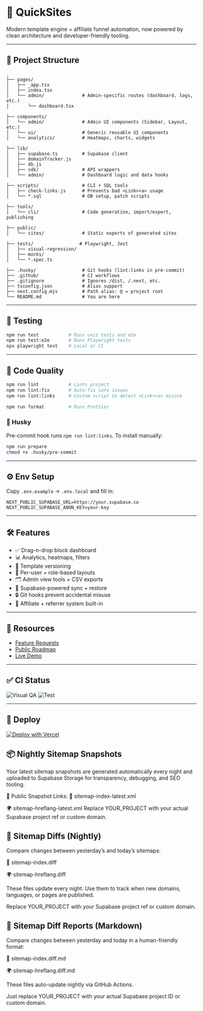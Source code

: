 # 🧠 QuickSites

Modern template engine + affiliate funnel automation, now powered by clean architecture and developer-friendly tooling.

---

## 📁 Project Structure  

```
.
├── pages/
│   ├── _app.tsx
│   ├── index.tsx
│   └── admin/              # Admin-specific routes (dashboard, logs, etc.)
│       └── dashboard.tsx

├── components/
│   └── admin/              # Admin UI components (Sidebar, Layout, etc.)
│   └── ui/                 # Generic reusable UI components
│   └── analytics/          # Heatmaps, charts, widgets

├── lib/
│   ├── supabase.ts         # Supabase client
│   ├── domainTracker.js
│   ├── db.js
│   ├── sdk/                # API wrappers
│   └── admin/              # Dashboard logic and data hooks

├── scripts/                # CLI + SQL tools
│   ├── check-links.js      # Prevents bad <Link><a> usage
│   └── *.sql               # DB setup, patch scripts

├── tools/
│   └── cli/                # Code generation, import/export, publishing

├── public/
│   └── sites/              # Static exports of generated sites

├── tests/                 # Playwright, Jest
│   ├── visual-regression/
│   ├── mocks/
│   └── *.spec.ts

├── .husky/                 # Git hooks (lint:links in pre-commit)
├── .github/                # CI workflows
├── .gitignore              # Ignores /dist, /.next, etc.
├── tsconfig.json           # Alias support
├── next.config.mjs         # Path alias: @ = project root
└── README.md               # You are here
```

---

## 🧪 Testing

```bash
npm run test           # Runs unit tests and e2e
npm run test:e2e       # Runs Playwright tests
npx playwright test    # Local or CI
```

---

## 🧼 Code Quality

```bash
npm run lint           # Lints project
npm run lint:fix       # Auto-fix safe issues
npm run lint:links     # Custom script to detect <Link><a> misuse

npm run format         # Runs Prettier
```

### 🧱 Husky

Pre-commit hook runs `npm run lint:links`. To install manually:

```bash
npm run prepare
chmod +x .husky/pre-commit
```

---

## ⚙️ Env Setup

Copy `.env.example` → `.env.local` and fill in:

```env
NEXT_PUBLIC_SUPABASE_URL=https://your.supabase.co
NEXT_PUBLIC_SUPABASE_ANON_KEY=your-key
```

---

## 🛠 Features

- ✅ Drag-n-drop block dashboard
- 📊 Analytics, heatmaps, filters
- 🧩 Template versioning
- 🧠 Per-user + role-based layouts
- 🗂 Admin view tools + CSV exports
- 🔁 Supabase-powered sync + restore
- 🔒 Git hooks prevent accidental misuse
- 🌱 Affiliate + referrer system built-in

---

## 🔗 Resources

- [Feature Requests](https://github.com/Silver-Lamp/quicksites-core/discussions/categories/feature-requests)
- [Public Roadmap](https://github.com/Silver-Lamp/quicksites-core/projects)
- [Live Demo](https://quicksites.ai/demo)

---

## ✅ CI Status

![Visual QA](https://github.com/Silver-Lamp/quicksites-core/actions/workflows/visual.yml/badge.svg)
![Test](https://github.com/Silver-Lamp/quicksites-core/actions/workflows/test.yml/badge.svg)

---

## 🚀 Deploy

[![Deploy with Vercel](https://vercel.com/button)](https://vercel.com/import/project?template=https://github.com/Silver-Lamp/quicksites-core)

## 📦 Nightly Sitemap Snapshots

Your latest sitemap snapshots are generated automatically every night and uploaded to Supabase Storage for transparency, debugging, and SEO tooling.

🧭 Public Snapshot Links:
📄 sitemap-index-latest.xml

🌍 sitemap-hreflang-latest.xml
Replace YOUR_PROJECT with your actual Supabase project ref or custom domain.

## 🧾 Sitemap Diffs (Nightly)

Compare changes between yesterday’s and today’s sitemaps:

🔄 sitemap-index.diff

🌍 sitemap-hreflang.diff

These files update every night. Use them to track when new domains, languages, or pages are published.

Replace YOUR_PROJECT with your Supabase project ref or custom domain.

## 📘 Sitemap Diff Reports (Markdown)

Compare changes between yesterday and today in a human-friendly format:

🔄 sitemap-index.diff.md

🌍 sitemap-hreflang.diff.md

These files auto-update nightly via GitHub Actions.

Just replace YOUR_PROJECT with your actual Supabase project ID or custom domain.
